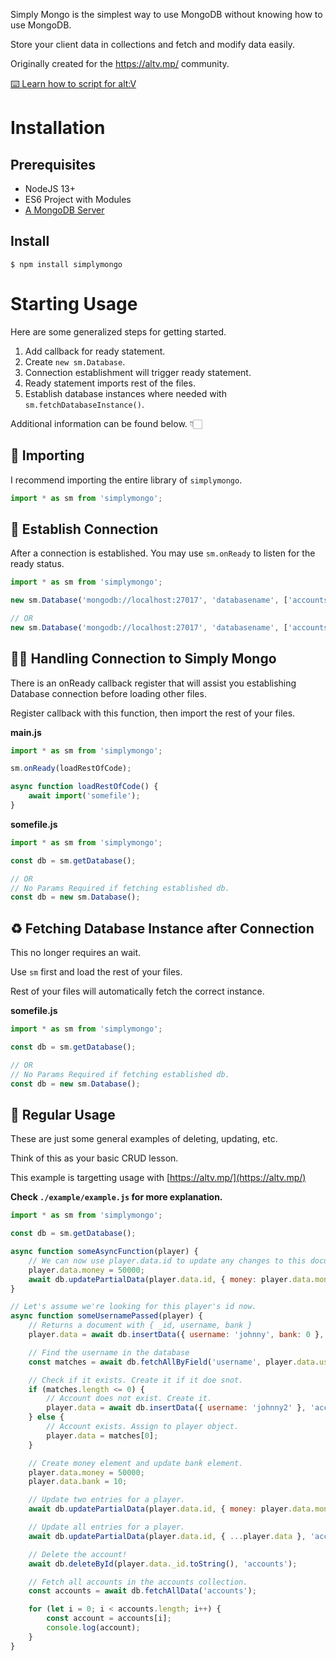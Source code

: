 Simply Mongo is the simplest way to use MongoDB without knowing how to use MongoDB.

Store your client data in collections and fetch and modify data easily.

Originally created for the https://altv.mp/ community.

[⌨️ Learn how to script for alt:V](https://altv.stuyk.com/)

# Installation

## Prerequisites

-   NodeJS 13+
-   ES6 Project with Modules
-   [A MongoDB Server](https://www.mongodb.com/try/download/community)

## Install

```
$ npm install simplymongo
```

# Starting Usage

Here are some generalized steps for getting started.

1. Add callback for ready statement.
2. Create `new sm.Database`.
3. Connection establishment will trigger ready statement.
4. Ready statement imports rest of the files.
5. Establish database instances where needed with `sm.fetchDatabaseInstance()`.

Additional information can be found below. 👇🏻

## 🔽 Importing

I recommend importing the entire library of `simplymongo`.

```js
import * as sm from 'simplymongo';
```

## 🔗 Establish Connection

After a connection is established. You may use `sm.onReady` to listen for the ready status.

```js
import * as sm from 'simplymongo';

new sm.Database('mongodb://localhost:27017', 'databasename', ['accounts', 'vehicles', 'characters']);

// OR
new sm.Database('mongodb://localhost:27017', 'databasename', ['accounts', 'vehicles', 'characters'], 'user', 'pass');
```

## 🤝🏼 Handling Connection to Simply Mongo

There is an onReady callback register that will assist you establishing Database connection before loading other files.

Register callback with this function, then import the rest of your files.

**main.js**

```js
import * as sm from 'simplymongo';

sm.onReady(loadRestOfCode);

async function loadRestOfCode() {
    await import('somefile');
}
```

**somefile.js**

```js
import * as sm from 'simplymongo';

const db = sm.getDatabase();

// OR
// No Params Required if fetching established db.
const db = new sm.Database();
```

## ♻️ Fetching Database Instance after Connection

This no longer requires an wait.

Use `sm` first and load the rest of your files.

Rest of your files will automatically fetch the correct instance.

**somefile.js**

```js
import * as sm from 'simplymongo';

const db = sm.getDatabase();

// OR
// No Params Required if fetching established db.
const db = new sm.Database();
```

## 📝 Regular Usage

These are just some general examples of deleting, updating, etc.

Think of this as your basic CRUD lesson.

This example is targetting usage with [https://altv.mp/](https://altv.mp/)

**Check `./example/example.js` for more explanation.**

```js
import * as sm from 'simplymongo';

const db = sm.getDatabase();

async function someAsyncFunction(player) {
    // We can now use player.data.id to update any changes to this document.
    player.data.money = 50000;
    await db.updatePartialData(player.data.id, { money: player.data.money }, 'accounts');
}

// Let's assume we're looking for this player's id now.
async function someUsernamePassed(player) {
    // Returns a document with { _id, username, bank }
    player.data = await db.insertData({ username: 'johnny', bank: 0 }, 'accounts', true);

    // Find the username in the database
    const matches = await db.fetchAllByField('username', player.data.username, 'accounts');

    // Check if it exists. Create it if it doe snot.
    if (matches.length <= 0) {
        // Account does not exist. Create it.
        player.data = await db.insertData({ username: 'johnny2' }, 'accounts', true);
    } else {
        // Account exists. Assign to player object.
        player.data = matches[0];
    }

    // Create money element and update bank element.
    player.data.money = 50000;
    player.data.bank = 10;

    // Update two entries for a player.
    await db.updatePartialData(player.data.id, { money: player.data.money, bank: player.data.bank }, 'accounts');

    // Update all entries for a player.
    await db.updatePartialData(player.data.id, { ...player.data }, 'accounts');

    // Delete the account!
    await db.deleteById(player.data._id.toString(), 'accounts');

    // Fetch all accounts in the accounts collection.
    const accounts = await db.fetchAllData('accounts');

    for (let i = 0; i < accounts.length; i++) {
        const account = accounts[i];
        console.log(account);
    }
}
```
